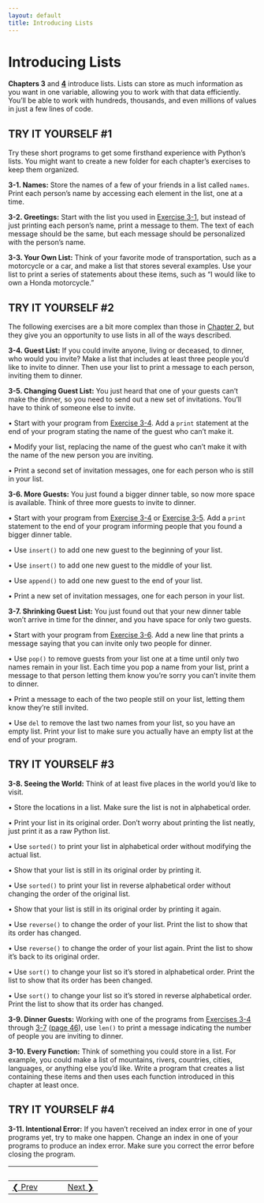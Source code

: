 ```yaml
---
layout: default
title: Introducing Lists
---
```


# Introducing Lists

**Chapters 3** and **[4](../chapter_04/README.md)** introduce
lists. Lists can store as much information as you want in one variable,
allowing you to work with that data efficiently. You’ll be able to work
with hundreds, thousands, and even millions of values in just a few
lines of code.

TRY IT YOURSELF \#1
-------------------

Try these short programs to get some firsthand experience with Python’s
lists. You might want to create a new folder for each chapter’s
exercises to keep them organized.

<span id="ch3exe1"></span>**3-1. Names:** Store the names of a few of
your friends in a list called `names`. Print each person’s name by
accessing each element in the list, one at a time.

<span id="ch3exe2"></span>**3-2. Greetings:** Start with the list you
used in [Exercise 3-1](#ch3exe1), but instead of just printing each
person’s name, print a message to them. The text of each message should
be the same, but each message should be personalized with the person’s
name.

<span id="ch3exe3"></span>**3-3. Your Own List:** Think of your favorite
mode of transportation, such as a motorcycle or a car, and make a list
that stores several examples. Use your list to print a series of
statements about these items, such as “I would like to own a Honda
motorcycle.”

TRY IT YOURSELF \#2
-------------------

The following exercises are a bit more complex than those in [Chapter
2](../chapter_02/README.md#ch02), but they give you an opportunity to use lists in all
of the ways described.

<span id="ch3exe4"></span>**3-4. Guest List:** If you could invite
anyone, living or deceased, to dinner, who would you invite? Make a list
that includes at least three people you’d like to invite to dinner. Then
use your list to print a message to each person, inviting them to
dinner.

<span id="ch3exe5"></span>**3-5. Changing Guest List:** You just heard
that one of your guests can’t make the dinner, so you need to send out a
new set of invitations. You’ll have to think of someone else to invite.

• Start with your program from [Exercise 3-4](#ch3exe4). Add a `print`
statement at the end of your program stating the name of the guest who
can’t make it.

• Modify your list, replacing the name of the guest who can’t make it
with the name of the new person you are inviting.

• Print a second set of invitation messages, one for each person who is
still in your list.

<span id="ch3exe6"></span>**3-6. More Guests:** You just found a bigger
dinner table, so now more space is available. Think of three more guests
to invite to dinner.

• Start with your program from [Exercise 3-4](#ch3exe4) or [Exercise
3-5](#ch3exe5). Add a `print` statement to the end of your program
informing people that you found a bigger dinner table.

• Use `insert()` to add one new guest to the beginning of your list.

• Use `insert()` to add one new guest to the middle of your list.

• Use `append()` to add one new guest to the end of your list.

• Print a new set of invitation messages, one for each person in your
list.

<span id="page_47"></span><span id="ch3exe7"></span>**3-7. Shrinking
Guest List:** You just found out that your new dinner table won’t arrive
in time for the dinner, and you have space for only two guests.

• Start with your program from [Exercise 3-6](#ch3exe6). Add a new line
that prints a message saying that you can invite only two people for
dinner.

• Use `pop()` to remove guests from your list one at a time until only
two names remain in your list. Each time you pop a name from your list,
print a message to that person letting them know you’re sorry you can’t
invite them to dinner.

• Print a message to each of the two people still on your list, letting
them know they’re still invited.

• Use `del` to remove the last two names from your list, so you have an
empty list. Print your list to make sure you actually have an empty list
at the end of your program.

<span id="page_50"></span>

TRY IT YOURSELF \#3
-------------------

<span id="ch3exe8"></span>**3-8. Seeing the World:** Think of at least
five places in the world you’d like to visit.

• Store the locations in a list. Make sure the list is not in
alphabetical order.

• Print your list in its original order. Don’t worry about printing the
list neatly, just print it as a raw Python list.

• Use `sorted()` to print your list in alphabetical order without
modifying the actual list.

• Show that your list is still in its original order by printing it.

• Use `sorted()` to print your list in reverse alphabetical order
without changing the order of the original list.

• Show that your list is still in its original order by printing it
again.

• Use `reverse()` to change the order of your list. Print the list to
show that its order has changed.

• Use `reverse()` to change the order of your list again. Print the list
to show it’s back to its original order.

• Use `sort()` to change your list so it’s stored in alphabetical order.
Print the list to show that its order has been changed.

• Use `sort()` to change your list so it’s stored in reverse
alphabetical order. Print the list to show that its order has changed.

<span id="ch3exe9"></span>**3-9. Dinner Guests:** Working with one of
the programs from [Exercises 3-4](#ch3exe4) through [3-7](#ch3exe7)
([page 46](#page_46)), use `len()` to print a message indicating the
number of people you are inviting to dinner.

<span id="ch3exe10"></span>**3-10. Every Function:** Think of something
you could store in a list. For example, you could make a list of
mountains, rivers, countries, cities, languages, or anything else you’d
like. Write a program that creates a list containing these items and
then uses each function introduced in this chapter at least once.

<span id="page_52"></span>

TRY IT YOURSELF \#4
-------------------

<span id="ch3exe11"></span>**3-11. Intentional Error:** If you haven’t
received an index error in one of your programs yet, try to make one
happen. Change an index in one of your programs to produce an index
error. Make sure you correct the error before closing the program.


&nbsp; | &nbsp; | &nbsp; | &nbsp;
----|----|----|----
<a href='../chapter_02/README.md'>&#10094; Prev</a>| &nbsp; | &nbsp; | &nbsp;<a href='../chapter_04/README.md'>Next &#10095;</a>
